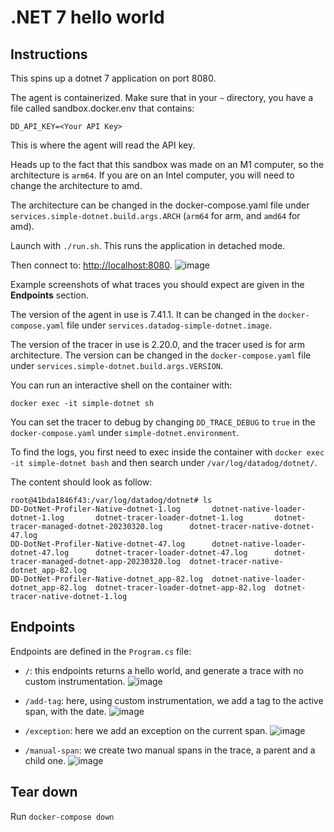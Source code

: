 # .NET 7 hello world

## Instructions

This spins up a dotnet 7 application on port 8080. 

The agent is containerized. Make sure that in your `~` directory, you have a file called sandbox.docker.env that contains:

```DD_API_KEY=<Your API Key>```

This is where the agent will read the API key.

Heads up to the fact that this sandbox was made on an M1 computer, so the architecture is `arm64`. If you are on an Intel computer, you will need to change the architecture to amd.

The architecture can be changed in the docker-compose.yaml file under `services.simple-dotnet.build.args.ARCH` (`arm64` for arm, and `amd64` for amd).

Launch with `./run.sh`. This runs the application in detached mode.

Then connect to:
[http://localhost:8080](http://localhost:8080).
![image](https://user-images.githubusercontent.com/65819327/215056628-af71cac8-f96f-459f-911c-f8f50d111304.png)

Example screenshots of what traces you should expect are given in the **Endpoints** section.

The version of the agent in use is 7.41.1. It can be changed in the `docker-compose.yaml` file under `services.datadog-simple-dotnet.image`.

The version of the tracer in use is 2.20.0, and the tracer used is for arm architecture. The version can be changed in the `docker-compose.yaml` file under `services.simple-dotnet.build.args.VERSION`. 

You can run an interactive shell on the container with:

```docker exec -it simple-dotnet sh```

You can set the tracer to debug by changing `DD_TRACE_DEBUG` to `true` in the `docker-compose.yaml` under `simple-dotnet.environment`. 

To find the logs, you first need to exec inside the container with `docker exec -it simple-dotnet bash` and then search under `/var/log/datadog/dotnet/`.

The content should look as follow:
```
root@41bda1846f43:/var/log/datadog/dotnet# ls
DD-DotNet-Profiler-Native-dotnet-1.log       dotnet-native-loader-dotnet-1.log       dotnet-tracer-loader-dotnet-1.log       dotnet-tracer-managed-dotnet-20230320.log      dotnet-tracer-native-dotnet-47.log
DD-DotNet-Profiler-Native-dotnet-47.log      dotnet-native-loader-dotnet-47.log      dotnet-tracer-loader-dotnet-47.log      dotnet-tracer-managed-dotnet-app-20230320.log  dotnet-tracer-native-dotnet_app-82.log
DD-DotNet-Profiler-Native-dotnet_app-82.log  dotnet-native-loader-dotnet_app-82.log  dotnet-tracer-loader-dotnet-app-82.log  dotnet-tracer-native-dotnet-1.log
```

## Endpoints

Endpoints are defined in the `Program.cs` file:
* `/`: this endpoints returns a hello world, and generate a trace with no custom instrumentation.
![image](https://user-images.githubusercontent.com/65819327/215058934-fa2a9c6f-cad2-49c5-8534-c7ee0d3ddf8a.png)

* `/add-tag`: here, using custom instrumentation, we add a tag to the active span, with the date.
![image](https://user-images.githubusercontent.com/65819327/215059213-4e2f6276-0d8a-412d-9ed9-6bf8b1e1d282.png)

* `/exception`: here we add an exception on the current span.
![image](https://user-images.githubusercontent.com/65819327/215059264-f567c0eb-01e6-439d-8884-c888780cfd7d.png)

* `/manual-span`: we create two manual spans in the trace, a parent and a child one.
![image](https://user-images.githubusercontent.com/65819327/215059288-50b42442-6ca6-413d-84cc-6ff0a7430564.png)

## Tear down

Run `docker-compose down`
